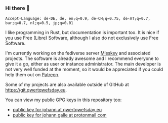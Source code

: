 ### Hi there 👋

```
Accept-Language: de-DE, de, en;q=0.9, de-CH;q=0.75, de-AT;q=0.7, bar;q=0.7, nl;q=0.5, jp;q=0.01
```

I like programming in Rust, but documentation is important too. It is nice if you use Free (Libre) Software, although I also do not exclusively use Free Software.

I'm currently working on the fediverse server [Misskey](https://github.com/misskey-dev/misskey) and associated projects. The software is already awesome and I recommend everyone to give it a go, either as user or instance administrator.
The main developer is not very well funded at the moment, so it would be appreciated if you could help them out on [Patreon](https://patreon.com/syuilo).

Some of my projects are also available outside of GitHub at <https://git.qwertqwefsday.eu>.

You can view my public GPG keys in this repository too:
* [public key for johann at qwertqwefsday eu](https://github.com/Johann150/Johann150/blob/main/johann-qwertqwefsday-eu.asc)
* [public key for johann galle at protonmail com](https://github.com/Johann150/Johann150/blob/main/johann-galle-protonmail-com.asc)
